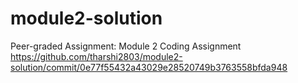 # module2-solution
Peer-graded Assignment: Module 2 Coding Assignment
https://github.com/tharshi2803/module2-solution/commit/0e77f55432a43029e28520749b3763558bfda948
